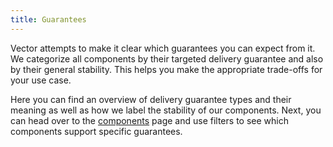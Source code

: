 ```yaml
---
title: Guarantees
---
```


Vector attempts to make it clear which guarantees you can expect from it. We categorize all components by their targeted delivery guarantee and also by their general stability. This helps you make the appropriate trade-offs for your use case.

Here you can find an overview of delivery guarantee types and their meaning as well as how we label the stability of our components. Next, you can head over to the [components] page and use filters to see which components support specific guarantees.

[components]: /components
